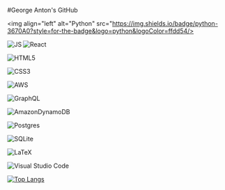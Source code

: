 #George Anton's GitHub

<img align="left" alt="Python" src="https://img.shields.io/badge/python-3670A0?style=for-the-badge&logo=python&logoColor=ffdd54/>

<img align="left" alt="JS" src="https://img.shields.io/badge/javascript-%23323330.svg?style=for-the-badge&logo=javascript&logoColor=%23F7DF1E"/>

![React](https://img.shields.io/badge/react-%2320232a.svg?style=for-the-badge&logo=react&logoColor=%2361DAFB)

![HTML5](https://img.shields.io/badge/html5-%23E34F26.svg?style=for-the-badge&logo=html5&logoColor=white)

![CSS3](https://img.shields.io/badge/css3-%231572B6.svg?style=for-the-badge&logo=css3&logoColor=white)

![AWS](https://img.shields.io/badge/AWS-%23FF9900.svg?style=for-the-badge&logo=amazon-aws&logoColor=white)

![GraphQL](https://img.shields.io/badge/-GraphQL-E10098?style=for-the-badge&logo=graphql&logoColor=white)

![AmazonDynamoDB](https://img.shields.io/badge/Amazon%20DynamoDB-4053D6?style=for-the-badge&logo=Amazon%20DynamoDB&logoColor=white)

![Postgres](https://img.shields.io/badge/postgres-%23316192.svg?style=for-the-badge&logo=postgresql&logoColor=white)

![SQLite](https://img.shields.io/badge/sqlite-%2307405e.svg?style=for-the-badge&logo=sqlite&logoColor=white)

![LaTeX](https://img.shields.io/badge/latex-%23008080.svg?style=for-the-badge&logo=latex&logoColor=white)

![Visual Studio Code](https://img.shields.io/badge/Visual%20Studio%20Code-0078d7.svg?style=for-the-badge&logo=visual-studio-code&logoColor=white)

[![Top Langs](https://github-readme-stats.vercel.app/api/top-langs/?username=ganton000&layout=compact&count_private=true)](https://github.com/anuraghazra/github-readme-stats)

<!--
**ganton000/ganton000** is a ✨ _special_ ✨ repository because its `README.md` (this file) appears on your GitHub profile.

Here are some ideas to get you started:

- 🔭 I’m currently working on ...
- 🌱 I’m currently learning ...
- 👯 I’m looking to collaborate on ...
- 🤔 I’m looking for help with ...
- 💬 Ask me about ...
- 📫 How to reach me: ...
- 😄 Pronouns: ...
- ⚡ Fun fact: ...
-->
